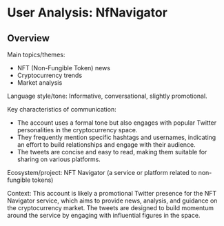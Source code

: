 # User Analysis: NfNavigator

## Overview

Main topics/themes:

* NFT (Non-Fungible Token) news
* Cryptocurrency trends
* Market analysis

Language style/tone: Informative, conversational, slightly promotional.

Key characteristics of communication:
- The account uses a formal tone but also engages with popular Twitter personalities in the cryptocurrency space.
- They frequently mention specific hashtags and usernames, indicating an effort to build relationships and engage with their audience.
- The tweets are concise and easy to read, making them suitable for sharing on various platforms.

Ecosystem/project: NFT Navigator (a service or platform related to non-fungible tokens)

Context:
This account is likely a promotional Twitter presence for the NFT Navigator service, which aims to provide news, analysis, and guidance on the cryptocurrency market. The tweets are designed to build momentum around the service by engaging with influential figures in the space.